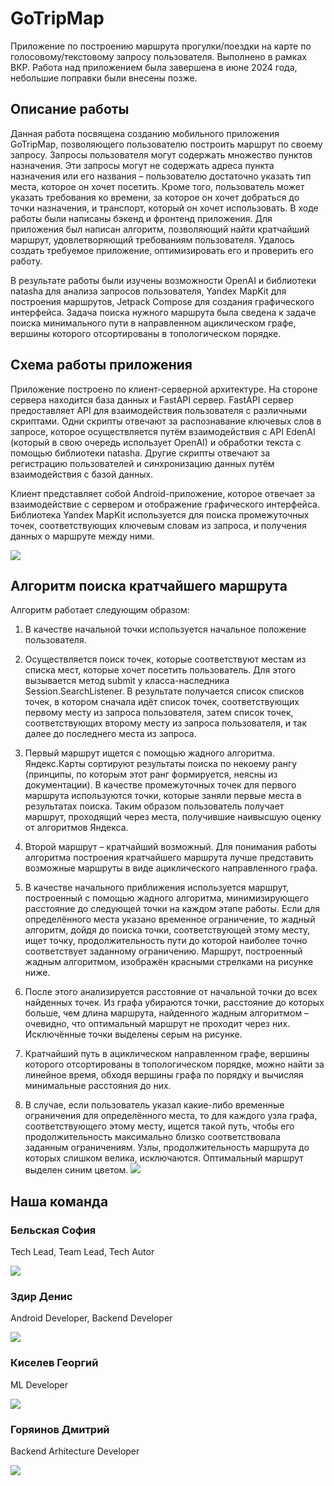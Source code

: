 # GoTripMap
 
Приложение по построению маршрута прогулки/поездки на карте по голосовому/текстовому запросу пользователя. Выполнено в рамках ВКР. Работа над приложением была завершена в июне 2024 года, небольшие поправки были внесены позже.

 ## Описание работы
Данная работа посвящена созданию мобильного приложения GoTripMap, позволяющего пользователю построить маршрут по своему запросу. Запросы пользователя могут содержать множество пунктов назначения. Эти запросы могут не содержать адреса пункта назначения или его названия – пользователю достаточно указать тип места, которое он хочет посетить. Кроме того, пользователь может указать требования ко времени, за которое он хочет добраться до точки назначения, и транспорт, который он хочет использовать. 
В ходе работы были написаны бэкенд и фронтенд приложения. Для приложения был написан алгоритм, позволяющий найти кратчайший маршрут, удовлетворяющий требованиям пользователя. Удалось создать требуемое приложение, оптимизировать его и проверить его работу.

В результате работы были изучены возможности OpenAI и библиотеки natasha для анализа запросов пользователя, Yandex MapKit для построения маршрутов, Jetpack Compose для создания графического интерфейса. Задача поиска нужного маршрута была сведена к задаче поиска минимального пути в направленном ациклическом графе, вершины которого отсортированы в топологическом порядке.

## Cхема работы приложения
Приложение построено по клиент-серверной архитектуре. На стороне сервера находится база данных и FastAPI сервер. FastAPI сервер предоставляет API для взаимодействия пользователя с различными скриптами. Одни скрипты отвечают за распознавание ключевых слов в запросе, которое осуществляется путём взаимодействия с API EdenAI (который в свою очередь использует OpenAI) и обработки текста с помощью библиотеки natasha. Другие скрипты отвечают за регистрацию пользователей и синхронизацию данных путём взаимодействия с базой данных.

Клиент представляет собой Android-приложение, которое отвечает за взаимодействие с сервером и отображение графического интерфейса. Библиотека Yandex MapKit используется для поиска промежуточных точек, соответствующих ключевым словам из запроса, и получения данных о маршруте между ними.
 
 ![](./dist/img/scheme.jpg)
## Алгоритм поиска кратчайшего маршрута
Алгоритм работает следующим образом:

1.  В качестве начальной точки используется начальное положение пользователя.
    
2.  Осуществляется поиск точек, которые соответствуют местам из списка мест, которые хочет посетить пользователь. Для этого вызывается метод submit у класса-наследника Session.SearchListener. В результате получается список списков точек, в котором сначала идёт список точек, соответствующих первому месту из запроса пользователя, затем список точек, соответствующих второму месту из запроса пользователя, и так далее до последнего места из запроса.
    
3.  Первый маршрут ищется с помощью жадного алгоритма. Яндекс.Карты сортируют результаты поиска по некоему рангу (принципы, по которым этот ранг формируется, неясны из документации). В качестве промежуточных точек для первого маршрута используются точки, которые заняли первые места в результатах поиска. Таким образом пользователь получает маршрут, проходящий через места, получившие наивысшую оценку от алгоритмов Яндекса.
    
4.  Второй маршрут – кратчайший возможный. Для понимания работы алгоритма построения кратчайшего маршрута лучше представить возможные маршруты в виде ациклического направленного графа.
5. В качестве начального приближения используется маршрут, построенный с помощью жадного алгоритма, минимизирующего расстояние до следующей точки на каждом этапе работы. Если для определённого места указано временное ограничение, то жадный алгоритм, дойдя до поиска точки, соответствующей этому месту, ищет точку, продолжительность пути до которой наиболее точно соответствует заданному ограничению. Маршрут, построенный жадным алгоритмом, изображён красными стрелками на рисунке ниже.
    
6.  После этого анализируется расстояние от начальной точки до всех найденных точек. Из графа убираются точки, расстояние до которых больше, чем длина маршрута, найденного жадным алгоритмом – очевидно, что оптимальный маршрут не проходит через них. Исключённые точки выделены серым на рисунке.
    
7.  Кратчайший путь в ациклическом направленном графе, вершины которого отсортированы в топологическом порядке, можно найти за линейное время, обходя вершины графа по порядку и вычисляя минимальные расстояния до них.
    
8.  В случае, если пользователь указал какие-либо временные ограничения для определённого места, то для каждого узла графа, соответствующего этому месту, ищется такой путь, чтобы его продолжительность максимально близко соответствовала заданным ограничениям. Узлы, продолжительность маршрута до которых слишком велика, исключаются. Оптимальный маршрут выделен синим цветом.
 ![](./dist/img/algorythm_scheme.jpg)

 ## Наша команда

 ###  Бельская София

 Tech Lead, Team Lead, Tech Autor

 ![](./dist/img/Sofa.jpg)

### Здир Дениc

Android Developer, Backend Developer

![](./dist/img/Denis.jpg)

 ### Киселев Георгий

 ML Developer

 ![](./dist/img/Gosha.jpg)

 ### Горяинов Дмитрий

 Backend Arhitecture Developer

 ![](./dist/img/Dima.jpg)
